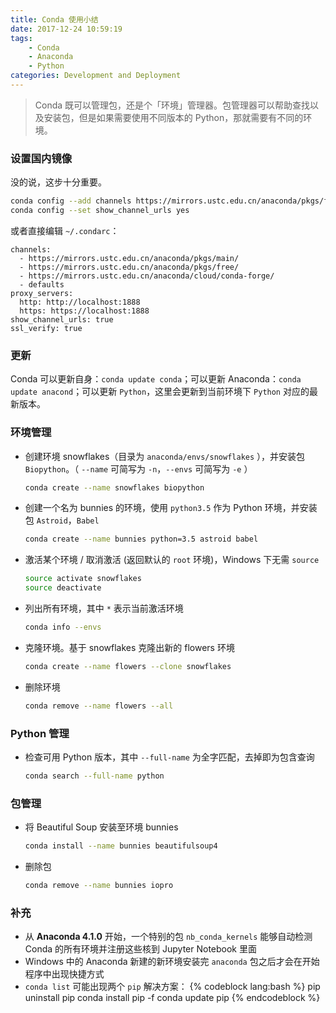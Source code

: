 ```yaml
---
title: Conda 使用小结
date: 2017-12-24 10:59:19
tags:
    - Conda
    - Anaconda
    - Python
categories: Development and Deployment
---
```


> Conda 既可以管理包，还是个「环境」管理器。包管理器可以帮助查找以及安装包，但是如果需要使用不同版本的 Python，那就需要有不同的环境。
<!-- more -->

### 设置国内镜像

没的说，这步十分重要。

```bash
conda config --add channels https://mirrors.ustc.edu.cn/anaconda/pkgs/free/
conda config --set show_channel_urls yes
```

或者直接编辑 `~/.condarc`：

```plain .condarc
channels:
  - https://mirrors.ustc.edu.cn/anaconda/pkgs/main/
  - https://mirrors.ustc.edu.cn/anaconda/pkgs/free/
  - https://mirrors.ustc.edu.cn/anaconda/cloud/conda-forge/
  - defaults
proxy_servers:
  http: http://localhost:1888
  https: https://localhost:1888
show_channel_urls: true
ssl_verify: true
```

### 更新

Conda 可以更新自身：`conda update conda`；可以更新 Anaconda：`conda update anacond`；可以更新 `Python`，这里会更新到当前环境下 `Python` 对应的最新版本。

### 环境管理

- 创建环境 snowflakes（目录为 `anaconda/envs/snowflakes` ），并安装包 `Biopython`。（ `--name` 可简写为 `-n`，`--envs` 可简写为 `-e` ）
  ```bash
  conda create --name snowflakes biopython
  ```
- 创建一个名为 bunnies 的环境，使用 `python3.5` 作为 Python 环境，并安装包 `Astroid`，`Babel`
  ```bash
  conda create --name bunnies python=3.5 astroid babel
  ```
- 激活某个环境 / 取消激活 (返回默认的 `root` 环境)，Windows 下无需 `source`
  ```bash
  source activate snowflakes
  source deactivate
  ```
- 列出所有环境，其中 `*` 表示当前激活环境
  ```bash
  conda info --envs
  ```
- 克隆环境。基于 snowflakes 克隆出新的 flowers 环境
  ```bash
  conda create --name flowers --clone snowflakes
  ```
- 删除环境
  ```bash
  conda remove --name flowers --all
  ```

### Python 管理

- 检查可用 Python 版本，其中 `--full-name` 为全字匹配，去掉即为包含查询
  ```bash
  conda search --full-name python
  ```

### 包管理

- 将 Beautiful Soup 安装至环境 bunnies
  ```bash
  conda install --name bunnies beautifulsoup4
  ```
- 删除包
  ```bash
  conda remove --name bunnies iopro
  ```

### 补充

- 从 **Anaconda 4.1.0** 开始，一个特别的包 `nb_conda_kernels` 能够自动检测 Conda 的所有环境并注册这些核到 Jupyter Notebook 里面
- Windows 中的 Anaconda 新建的新环境安装完 `anaconda` 包之后才会在开始程序中出现快捷方式
- `conda list` 可能出现两个 `pip` 解决方案：
  {% codeblock lang:bash %}
  pip uninstall pip
  conda install pip -f
  conda update pip
  {% endcodeblock %}
